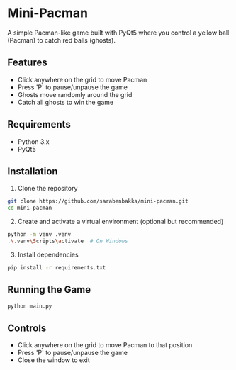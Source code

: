 # Mini-Pacman

A simple Pacman-like game built with PyQt5 where you control a yellow ball (Pacman) to catch red balls (ghosts).

## Features
- Click anywhere on the grid to move Pacman
- Press 'P' to pause/unpause the game
- Ghosts move randomly around the grid
- Catch all ghosts to win the game

## Requirements
- Python 3.x
- PyQt5

## Installation
1. Clone the repository
```bash
git clone https://github.com/sarabenbakka/mini-pacman.git
cd mini-pacman
```

2. Create and activate a virtual environment (optional but recommended)
```bash
python -m venv .venv
.\.venv\Scripts\activate  # On Windows
```

3. Install dependencies
```bash
pip install -r requirements.txt
```

## Running the Game
```bash
python main.py
```

## Controls
- Click anywhere on the grid to move Pacman to that position
- Press 'P' to pause/unpause the game
- Close the window to exit

